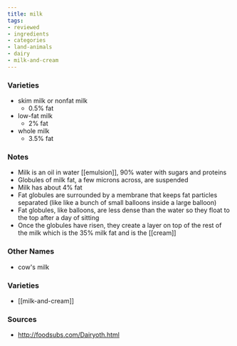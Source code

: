 ```yaml
---
title: milk
tags:
- reviewed
- ingredients
- categories
- land-animals
- dairy
- milk-and-cream
---
```

### Varieties
* skim milk or nonfat milk
	* 0.5% fat
* low-fat milk
	* 2% fat
* whole milk
	* 3.5% fat

### Notes
* Milk is an oil in water [[emulsion]], 90% water with sugars and proteins
* Globules of milk fat, a few microns across, are suspended
* Milk has about 4% fat
* Fat globules are surrounded by a membrane that keeps fat particles separated (like like a bunch of small balloons inside a large balloon)
* Fat globules, like balloons, are less dense than the water so they float to the top after a day of sitting
* Once the globules have risen, they create a layer on top of the rest of the milk which is the 35% milk fat and is the [[cream]]

### Other Names
* cow's milk

### Varieties
* [[milk-and-cream]]

### Sources
* http://foodsubs.com/Dairyoth.html
